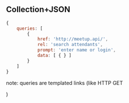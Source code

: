 ## Collection+JSON

``` js
{
    queries: [
        {
            href: 'http://meetup.api/',
            rel: 'search attendants',
            prompt: 'enter name or login',
            data: [ { } ]
        }
    ]
}
```

note:
queries are templated links (like HTTP GET <form />)